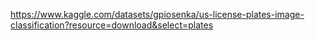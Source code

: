 https://www.kaggle.com/datasets/gpiosenka/us-license-plates-image-classification?resource=download&select=plates 
